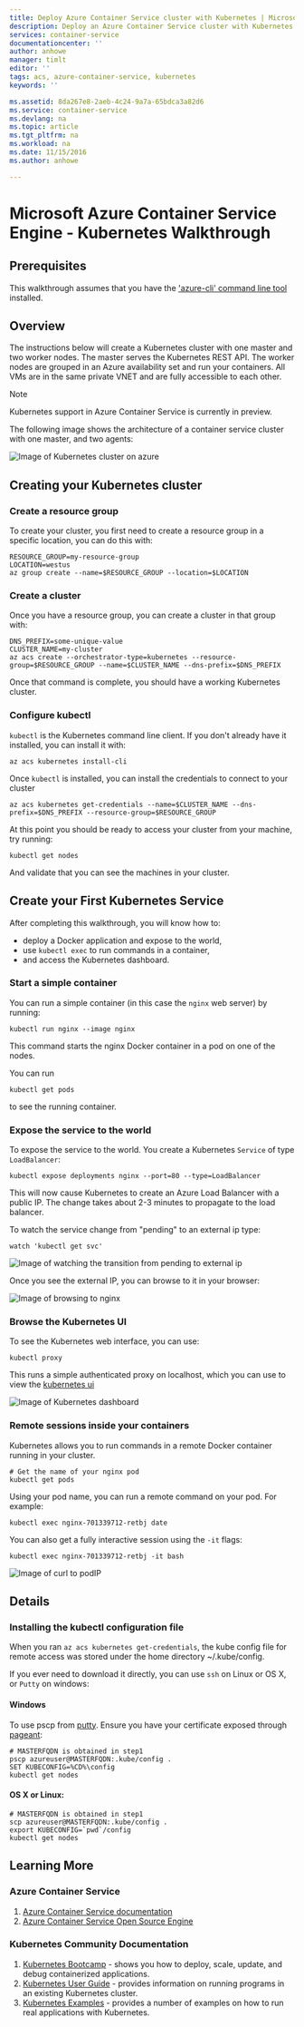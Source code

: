 ```yaml
---
title: Deploy Azure Container Service cluster with Kubernetes | Microsoft Docs
description: Deploy an Azure Container Service cluster with Kubernetes
services: container-service
documentationcenter: ''
author: anhowe
manager: timlt
editor: ''
tags: acs, azure-container-service, kubernetes
keywords: ''

ms.assetid: 8da267e8-2aeb-4c24-9a7a-65bdca3a82d6
ms.service: container-service
ms.devlang: na
ms.topic: article
ms.tgt_pltfrm: na
ms.workload: na
ms.date: 11/15/2016
ms.author: anhowe

---
```


# Microsoft Azure Container Service Engine - Kubernetes Walkthrough

## Prerequisites
This walkthrough assumes that you have the ['azure-cli' command line tool](https://github.com/azure/azure-cli#installation) installed.

## Overview

The instructions below will create a Kubernetes cluster with one master and two worker nodes.
The master serves the Kubernetes REST API.  The worker nodes are grouped in an Azure availability set
and run your containers. All VMs are in the same private VNET and are fully accessible to each other.

> [!NOTE]
> Kubernetes support in Azure Container Service is currently in preview.
>

The following image shows the architecture of a container service cluster with one master, and two agents:

![Image of Kubernetes cluster on azure](media/container-service-kubernetes-walkthrough/kubernetes.png)

## Creating your Kubernetes cluster

### Create a resource group
To create your cluster, you first need to create a resource group in a specific location, you can do this with:
```console
RESOURCE_GROUP=my-resource-group
LOCATION=westus
az group create --name=$RESOURCE_GROUP --location=$LOCATION
```

### Create a cluster
Once you have a resource group, you can create a cluster in that group with:
```console
DNS_PREFIX=some-unique-value
CLUSTER_NAME=my-cluster
az acs create --orchestrator-type=kubernetes --resource-group=$RESOURCE_GROUP --name=$CLUSTER_NAME --dns-prefix=$DNS_PREFIX
```

Once that command is complete, you should have a working Kubernetes cluster.

### Configure kubectl
`kubectl` is the Kubernetes command line client.  If you don't already have it installed, you can install it with:

```console
az acs kubernetes install-cli
```

Once `kubectl` is installed, you can install the credentials to connect to your cluster
```console
az acs kubernetes get-credentials --name=$CLUSTER_NAME --dns-prefix=$DNS_PREFIX --resource-group=$RESOURCE_GROUP
```

At this point you should be ready to access your cluster from your machine, try running:
```console
kubectl get nodes
```

And validate that you can see the machines in your cluster.

## Create your First Kubernetes Service

After completing this walkthrough, you will know how to:
 * deploy a Docker application and expose to the world,
 * use `kubectl exec` to run commands in a container, 
 * and access the Kubernetes dashboard.

### Start a simple container
You can run a simple container (in this case the `nginx` web server) by running:

```console
kubectl run nginx --image nginx
```

This command starts the nginx Docker container in a pod on one of the nodes.

You can run
```console
kubectl get pods
```

to see the running container.

### Expose the service to the world
To expose the service to the world.  You create a Kubernetes `Service` of type `LoadBalancer`:

```console
kubectl expose deployments nginx --port=80 --type=LoadBalancer
```

This will now cause Kubernetes to create an Azure Load Balancer with a public IP. The change
takes about 2-3 minutes to propagate to the load balancer.

To watch the service change from "pending" to an external ip type:
```console
watch 'kubectl get svc'
```

  ![Image of watching the transition from pending to external ip](media/container-service-kubernetes-walkthrough/kubernetes-nginx3.png)

Once you see the external IP, you can browse to it in your browser:

  ![Image of browsing to nginx](media/container-service-kubernetes-walkthrough/kubernetes-nginx4.png)  


### Browse the Kubernetes UI
To see the Kubernetes web interface, you can use:

```console
kubectl proxy
```
This runs a simple authenticated proxy on localhost, which you can use to view the [kubernetes ui](http://localhost:8001/ui)

![Image of Kubernetes dashboard](media/container-service-kubernetes-walkthrough/kubernetes-dashboard.png)

### Remote sessions inside your containers
Kubernetes allows you to run commands in a remote Docker container running in your cluster.

```console
# Get the name of your nginx pod
kubectl get pods
```

Using your pod name, you can run a remote command on your pod.  For example:
```console
kubectl exec nginx-701339712-retbj date
```

You can also get a fully interactive session using the `-it` flags:

```console
kubectl exec nginx-701339712-retbj -it bash
```

![Image of curl to podIP](media/container-service-kubernetes-walkthrough/kubernetes-remote.png)


## Details
### Installing the kubectl configuration file
When you ran `az acs kubernetes get-credentials`, the kube config file for remote access was stored under the home directory ~/.kube/config.

If you ever need to download it directly, you can use `ssh` on Linux or OS X, or `Putty` on windows:

#### Windows
To use pscp from [putty](http://www.chiark.greenend.org.uk/~sgtatham/putty/download.html).  Ensure you have your certificate exposed through [pageant](https://github.com/Azure/acs-engine/blob/master/docs/ssh.md#key-management-and-agent-forwarding-with-windows-pageant):
  ```
  # MASTERFQDN is obtained in step1
  pscp azureuser@MASTERFQDN:.kube/config .
  SET KUBECONFIG=%CD%\config
  kubectl get nodes
  ```

#### OS X or Linux:
  ```
  # MASTERFQDN is obtained in step1
  scp azureuser@MASTERFQDN:.kube/config .
  export KUBECONFIG=`pwd`/config
  kubectl get nodes
  ```
## Learning More

### Azure Container Service

1. [Azure Container Service documentation](https://azure.microsoft.com/en-us/documentation/services/container-service/)
2. [Azure Container Service Open Source Engine](https://github.com/azure/acs-engine)

### Kubernetes Community Documentation

1. [Kubernetes Bootcamp](https://katacoda.com/embed/kubernetes-bootcamp/1/) - shows you how to deploy, scale, update, and debug containerized applications.
2. [Kubernetes User Guide](http://kubernetes.io/docs/user-guide/) - provides information on running programs in an existing Kubernetes cluster.
3. [Kubernetes Examples](https://github.com/kubernetes/kubernetes/tree/master/examples) - provides a number of examples on how to run real applications with Kubernetes.
